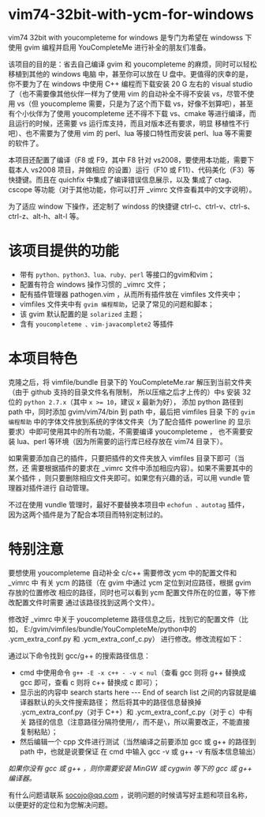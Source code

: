 # vim74-32bit-with-ycm-for-windows

vim74 32bit with youcompleteme for windows 是专门为希望在 windowss 下使用 gvim 编程并启用 YouCompleteMe
进行补全的朋友们准备。

该项目的目的是：省去自己编译 gvim 和 youcompleteme 的麻烦，同时可以轻松移植到其他的 windows 电脑
中，甚至你可以放在 U 盘中。更值得的庆幸的是，你不要为了在 windows 中使用 C++ 编程而下载安装 20 G
左右的 visual studio 了（也不需要像其他伙伴一样为了使用 vim 的自动补全不得不安装 vs，尽管不使用
vs（但 youcompleme 需要，只是为了这个而下载 vs，好像不划算吧），甚至有个小伙伴为了使用 youcompleteme
还不得不下载 vs、cmake 等进行编译，而且运行的时候，还需要 vs 运行库支持，而且对版本还有要求，明显
移植性不行吧）、也不需要为了使用 vim 的 perl、lua 等接口特性而安装 perl、lua 等不需要的软件了。

本项目还配置了编译（F8 或 F9，其中 F8 针对 vs2008，要使用本功能，需要下载本人 vs2008 项目，并做相应
的设置）运行（F10 或 F11）、代码美化（F3）等快捷键。而且在 quichfix 中集成了编译错误信息展示，以及
集成了 ctag、cscope 等功能（对于其他功能，你可以打开 _vimrc 文件查看其中的文字说明）。

为了适应 window 下操作，还定制了 windoss 的快捷键 ctrl-c、ctrl-v、ctrl-s、ctrl-z、alt-h、alt-l 等。

# 该项目提供的功能

+ 带有 ```python、python3、lua、ruby、perl``` 等接口的gvim和vim；
+ 配置有符合 windows 操作习惯的 _vimrc 文件；
+ 配有插件管理器 pathogen.vim ，从而所有插件放在 vimfiles 文件夹中；
+ vimfiles 文件夹中有 ```gvim 编程帮助```，记录了常见的问题和脚本；
+ 该 gvim 默认配置的是 ```solarized``` 主题；
+ 含有 ```youcompleteme 、vim-javacomplete2``` 等插件

# 本项目特色

克隆之后，将 vimfile/bundle 目录下的 YouCompleteMe.rar 解压到当前文件夹（由于 github 支持的目录文件名有限制，
所以压缩之后才上传的）中s 安装 32 位的 ```python 2.7.x```（其中 ```x >= 10```，建议 x 最新为好），
添加 python 路径到 path 中，同时添加 gvim/vim74/bin 到 path 中，最后把 vimfiles 目录
下的 ```gvim 编程帮助``` 中的字体文件放到系统的字体文件夹（为了配合插件 powerline 的
显示要求）中即可使用其中的所有功能，不需要编译 youcompleteme ，
也不需要安装 lua、perl 等环境（因为所需要的运行库已经存放在 vim74 目录下）。

如果需要添加自己的插件，只要把插件的文件夹放入 vimfiles 目录下即可（当然，还
需要根据插件的要求在 _vimrc 文件中添加相应内容）。如果不需要其中的某个插件
，则只要删除相应文件夹即可。如果您有兴趣的话，可以用 vundle 管理器对插件进行
自动管理。

不过在使用 vundle 管理时，最好不要替换本项目中 ```echofun 、autotag``` 插件，
因为这两个插件是为了配合本项目而特别定制过的。

# 特别注意

要想使用 youcompleteme 自动补全 c/c++ 需要修改 ycm 中的配置文件和 _vimrc 中
有关 ycm 的路径（在 gvim 中通过 ycm 定位到对应路径，根据 gvim 存放的位置修改
相应的路径，同时也可以看到 ycm 配置文件所在的位置，等下修改配置文件时需要
通过该路径找到这两个文件）。

修改好 _vimrc 中关于 youcompleteme 路径信息之后，找到它的配置文件（比如，
E:/gvim/vimfiles/bundle/YouCompleteMe/python中的 .ycm_extra_conf.py 和 .ycm_extra_conf_c.py）
进行修改。修改流程如下：

通过以下命令找到 gcc/g++ 的搜索路径信息：

+ cmd 中使用命令 ```g++ -E -x c++ - -v < nul```（查看 gcc 则将 g++ 替换成
gcc 即可，查看 c 则将 c++ 替换成 c 即可）；
+ 显示出的内容中 search starts here --- End of search list 之间的内容就是编译器默认的头文件搜索路径；
然后将其中的路径信息替换掉 .ycm_extra_conf.py（对于 C++）和 .ycm_extra_conf_c.py（对于 c）中有关
路径的信息（注意路径分隔符使用```/```，而不是```\```，所以需要改正，不能直接复制粘贴）；
+ 然后编辑一个 cpp 文件进行测试（当然编译之前要添加 gcc 或 g++ 的路径到 path 中，也就是说要保证
在 cmd 中输入 gcc -v 或 g++ -v 有版本信息输出）

*如果你没有 gcc 或 g++ ，则你需要安装 MinGW 或 cygwin 等下的 gcc 或 g++ 编译器。*

有什么问题请联系 socojo@qq.com ，说明问题的时候请写好主题和项目名称，以便更好的定位和为您解决问题。
